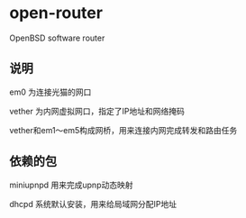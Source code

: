 # open-router
OpenBSD software router

## 说明

em0 为连接光猫的网口

vether 为内网虚拟网口，指定了IP地址和网络掩码

vether和em1～em5构成网桥，用来连接内网完成转发和路由任务

## 依赖的包

miniupnpd 用来完成upnp动态映射

dhcpd 系统默认安装，用来给局域网分配IP地址
